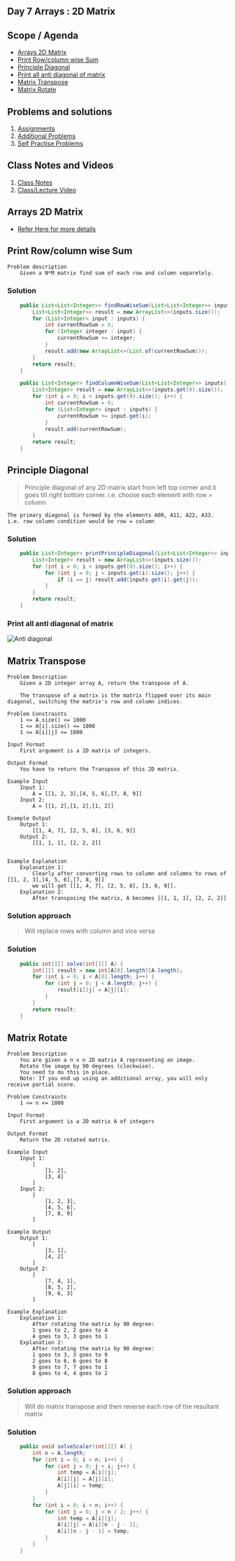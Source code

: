 
## Day 7 Arrays : 2D Matrix

## Scope / Agenda
- [Arrays 2D Matrix](#arrays-2d-matrix)
- [Print Row/column wise Sum](#print-rowcolumn-wise-sum)
- [Principle Diagonal](#principle-diagonal)
- [Print all anti diagonal of matrix](#print-all-anti-diagonal-of-matrix)
- [Matrix Transpose](#matrix-transpose)
- [Matrix Rotate](#matrix-rotate)

## Problems and solutions

1. [Assignments](https://github.com/rajpiyush220/Algorithms/tree/master/problems/src/main/java/com/learning/scaler/intermediate/twod/matrix/assignment)
2. [Additional Problems](https://github.com/rajpiyush220/Algorithms/tree/master/problems/src/main/java/com/learning/scaler/intermediate/twod/matrix/additional)
3. [Self Practise Problems](https://github.com/rajpiyush220/Algorithms/tree/master/problems/src/main/java/com/learning/scaler/intermediate/twod/matrix/lecture)

## Class Notes and Videos

1. [Class Notes](../../class_Notes/DSA%20Intermediate%20Notes/7%20Two%20Dimensional%20Matrices(6-09-23).pdf)
2. [Class/Lecture Video](https://www.youtube.com/watch?v=60tAbr6yVwQ)


## Arrays 2D Matrix
* [Refer Here for more details](https://www.geeksforgeeks.org/multidimensional-arrays-in-java/)
## Print Row/column wise Sum   
    Problem description
        Given a N*M matrix find sum of each row and column separetely.
### Solution
```java
    public List<List<Integer>> findRowWiseSum(List<List<Integer>> inputs) {
        List<List<Integer>> result = new ArrayList<>(inputs.size());
        for (List<Integer> input : inputs) {
            int currentRowSum = 0;
            for (Integer integer : input) {
                currentRowSum += integer;
            }
            result.add(new ArrayList<>(List.of(currentRowSum)));
        }
        return result;
    }

    public List<Integer> findColumnWiseSum(List<List<Integer>> inputs) {
        List<Integer> result = new ArrayList<>(inputs.get(0).size());
        for (int i = 0; i < inputs.get(0).size(); i++) {
            int currentRowSum = 0;
            for (List<Integer> input : inputs) {
                currentRowSum += input.get(i);
            }
            result.add(currentRowSum);
        }
        return result;
    }
```
## Principle Diagonal
> Principle diagonal of any 2D matrix start from left top corner and it goes till right bottom corner. i.e. choose each element with row = column


    The primary diagonal is formed by the elements A00, A11, A22, A33.
    i.e. row column condition would be row = column
### Solution
```java
    public List<Integer> printPrincipleDiagonal(List<List<Integer>> inputs) {
        List<Integer> result = new ArrayList<>(inputs.size());
        for (int i = 0; i < inputs.get(0).size(); i++) {
            for (int j = 0; j < inputs.get(i).size(); j++) {
                if (i == j) result.add(inputs.get(i).get(j));
            }
        }
        return result;
    }
```
### Print all anti diagonal of matrix
![Anti diagonal](../../images/prinnt_anti_diagonal.png)

## Matrix Transpose
    Problem Description
        Given a 2D integer array A, return the transpose of A.

        The transpose of a matrix is the matrix flipped over its main diagonal, switching the matrix's row and column indices.

    Problem Constraints
        1 <= A.size() <= 1000
        1 <= A[i].size() <= 1000
        1 <= A[i][j] <= 1000

    Input Format
        First argument is a 2D matrix of integers.

    Output Format
        You have to return the Transpose of this 2D matrix.

    Example Input
        Input 1:
            A = [[1, 2, 3],[4, 5, 6],[7, 8, 9]]
        Input 2:
            A = [[1, 2],[1, 2],[1, 2]]

    Example Output
        Output 1:
            [[1, 4, 7], [2, 5, 8], [3, 6, 9]]
        Output 2:
            [[1, 1, 1], [2, 2, 2]]


    Example Explanation
        Explanation 1:
            Clearly after converting rows to column and columns to rows of [[1, 2, 3],[4, 5, 6],[7, 8, 9]]
            we will get [[1, 4, 7], [2, 5, 8], [3, 6, 9]].
        Explanation 2:
            After transposing the matrix, A becomes [[1, 1, 1], [2, 2, 2]]
### Solution approach
> Will replace rows with column and vice versa
### Solution
```java
    public int[][] solve(int[][] A) {
        int[][] result = new int[A[0].length][A.length];
        for (int i = 0; i < A[0].length; i++) {
            for (int j = 0; j < A.length; j++) {
                result[i][j] = A[j][i];
            }
        }
        return result;
    }
```
## Matrix Rotate
    Problem Description
        You are given a n x n 2D matrix A representing an image.
        Rotate the image by 90 degrees (clockwise).
        You need to do this in place.
        Note: If you end up using an additional array, you will only receive partial score.

    Problem Constraints
        1 <= n <= 1000

    Input Format
        First argument is a 2D matrix A of integers

    Output Format
        Return the 2D rotated matrix.

    Example Input
        Input 1:
            [
                [1, 2],
                [3, 4]
            ]
        Input 2:
            [
                [1, 2, 3],
                [4, 5, 6],
                [7, 8, 9]
            ]

    Example Output
        Output 1:
            [
                [3, 1],
                [4, 2]
            ]
        Output 2:
            [
                [7, 4, 1],
                [8, 5, 2],
                [9, 6, 3]
            ]

    Example Explanation
        Explanation 1:
            After rotating the matrix by 90 degree:
            1 goes to 2, 2 goes to 4
            4 goes to 3, 3 goes to 1
        Explanation 2:
            After rotating the matrix by 90 degree:
            1 goes to 3, 3 goes to 9
            2 goes to 6, 6 goes to 8
            9 goes to 7, 7 goes to 1
            8 goes to 4, 4 goes to 2
### Solution approach
> Will do matrix transpose and then reverse each row of the resultant matrix
### Solution
```java
    public void solveScaler(int[][] A) {
        int n = A.length;
        for (int i = 0; i < n; i++) {
            for (int j = 0; j < i; j++) {
                int temp = A[i][j];
                A[i][j] = A[j][i];
                A[j][i] = temp;
            }
        }
        for (int i = 0; i < n; i++) {
            for (int j = 0; j < n / 2; j++) {
                int temp = A[i][j];
                A[i][j] = A[i][n - j - 1];
                A[i][n - j - 1] = temp;
            }
        }
    }
```